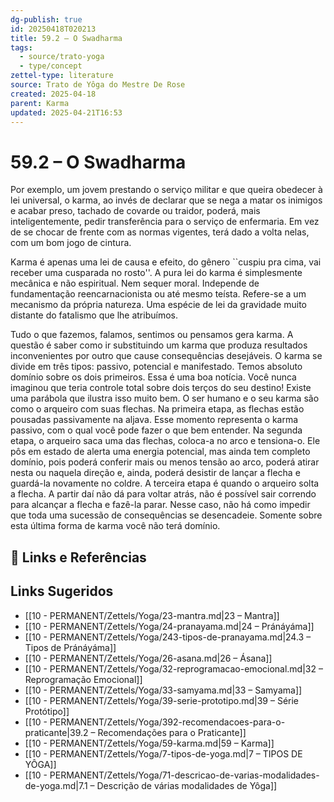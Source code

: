```yaml
---
dg-publish: true
id: 20250418T020213
title: 59.2 – O Swadharma
tags:
  - source/trato-yoga
  - type/concept
zettel-type: literature
source: Trato de Yôga do Mestre De Rose
created: 2025-04-18
parent: Karma
updated: 2025-04-21T16:53
---
```


# 59.2 – O Swadharma

Por exemplo, um jovem prestando o serviço militar e que queira obedecer à lei universal, o karma, ao invés de declarar que se nega a matar os inimigos e acabar preso, tachado de covarde ou traidor, poderá, mais inteligentemente, pedir transferência para o serviço de enfermaria. Em vez de se chocar de frente com as normas vigentes, terá dado a volta nelas, com um bom jogo de cintura.

Karma é apenas uma lei de causa e efeito, do gênero ``cuspiu pra cima, vai receber uma cusparada no rosto''. A pura lei do karma é simplesmente mecânica e não espiritual. Nem sequer moral. Independe de fundamentação reencarnacionista ou até mesmo teísta. Refere-se a um mecanismo da própria natureza. Uma espécie de lei da gravidade muito distante do fatalismo que lhe atribuímos.

Tudo o que fazemos, falamos, sentimos ou pensamos gera karma. A questão é saber como ir substituindo um karma que produza resultados inconvenientes por outro que cause consequências desejáveis. O karma se divide em três tipos: passivo, potencial e manifestado. Temos absoluto domínio sobre os dois primeiros. Essa é uma boa notícia. Você nunca imaginou que teria controle total sobre dois terços do seu destino! Existe uma parábola que ilustra isso muito bem. O ser humano e o seu karma são como o arqueiro com suas flechas. Na primeira etapa, as flechas estão pousadas passivamente na aljava. Esse momento representa o karma passivo, com o qual você pode fazer o que bem entender. Na segunda etapa, o arqueiro saca uma das flechas, coloca-a no arco e tensiona-o. Ele pôs em estado de alerta uma energia potencial, mas ainda tem completo domínio, pois poderá conferir mais ou menos tensão ao arco, poderá atirar nesta ou naquela direção e, ainda, poderá desistir de lançar a flecha e guardá-la novamente no coldre. A terceira etapa é quando o arqueiro solta a flecha. A partir daí não dá para voltar atrás, não é possível sair correndo para alcançar a flecha e fazê-la parar. Nesse caso, não há como impedir que toda uma sucessão de consequências se desencadeie. Somente sobre esta última forma de karma você não terá domínio.

## 🔗 Links e Referências

## Links Sugeridos

- [[10 - PERMANENT/Zettels/Yoga/23-mantra.md\|23 – Mantra]]
- [[10 - PERMANENT/Zettels/Yoga/24-pranayama.md\|24 – Pránáyáma]]
- [[10 - PERMANENT/Zettels/Yoga/243-tipos-de-pranayama.md\|24.3 – Tipos de Pránáyáma]]
- [[10 - PERMANENT/Zettels/Yoga/26-asana.md\|26 – Ásana]]
- [[10 - PERMANENT/Zettels/Yoga/32-reprogramacao-emocional.md\|32 – Reprogramação Emocional]]
- [[10 - PERMANENT/Zettels/Yoga/33-samyama.md\|33 – Samyama]]
- [[10 - PERMANENT/Zettels/Yoga/39-serie-prototipo.md\|39 – Série Protótipo]]
- [[10 - PERMANENT/Zettels/Yoga/392-recomendacoes-para-o-praticante\|39.2 – Recomendações para o Praticante]]
- [[10 - PERMANENT/Zettels/Yoga/59-karma.md\|59 – Karma]]
- [[10 - PERMANENT/Zettels/Yoga/7-tipos-de-yoga.md\|7 – TIPOS DE YÔGA]]
- [[10 - PERMANENT/Zettels/Yoga/71-descricao-de-varias-modalidades-de-yoga.md\|7.1 – Descrição de várias modalidades de Yôga]]